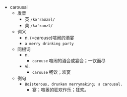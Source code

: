 - carousal
  - 发音
    - 英 `/kə'raʊzəl/`
    - 美 `/kə'raʊzl/`
  - 词义
    - n. (=carouse)喧闹的酒宴
    - `a merry drinking party `
  - 同根词
    - n.
      - `carouse` 喧闹的酒会或宴会；一饮而尽
    - vi.
      - `carouse` 畅饮；欢宴
  - 例句
    - `Boisterous, drunken merrymaking; a carousal.`
      - 宴；喧嚣的狂欢作乐；狂欢。

